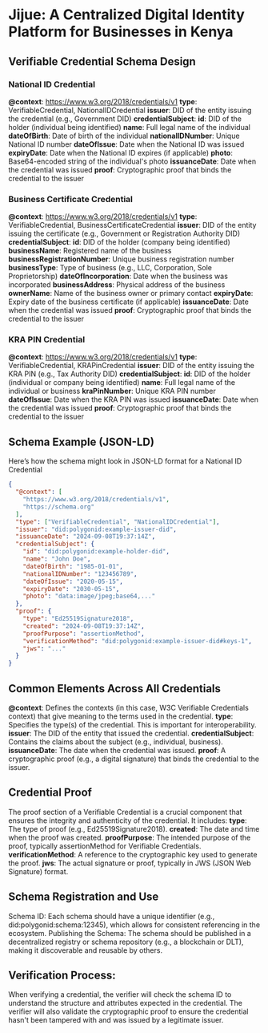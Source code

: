 # Jijue: A Centralized Digital Identity Platform for Businesses in Kenya

## Verifiable Credential Schema Design
### National ID Credential
__@context__: https://www.w3.org/2018/credentials/v1
__type__: VerifiableCredential, NationalIDCredential
__issuer__: DID of the entity issuing the credential (e.g., Government DID)
__credentialSubject__:
__id__: DID of the holder (individual being identified)
__name__: Full legal name of the individual
__dateOfBirth__: Date of birth of the individual
__nationalIDNumber__: Unique National ID number
__dateOfIssue__: Date when the National ID was issued
__expiryDate__: Date when the National ID expires (if applicable)
__photo__: Base64-encoded string of the individual's photo
__issuanceDate__: Date when the credential was issued
__proof__: Cryptographic proof that binds the credential to the issuer

### Business Certificate Credential
__@context__: https://www.w3.org/2018/credentials/v1
__type__: VerifiableCredential, BusinessCertificateCredential
__issuer__: DID of the entity issuing the certificate (e.g., Government or Registration Authority DID)
__credentialSubject__:
__id__: DID of the holder (company being identified)
__businessName__: Registered name of the business
__businessRegistrationNumber__: Unique business registration number
__businessType__: Type of business (e.g., LLC, Corporation, Sole Proprietorship)
__dateOfIncorporation__: Date when the business was incorporated
__businessAddress__: Physical address of the business
__ownerName__: Name of the business owner or primary contact
__expiryDate__: Expiry date of the business certificate (if applicable)
__issuanceDate__: Date when the credential was issued
__proof__: Cryptographic proof that binds the credential to the issuer

### KRA PIN Credential
__@context__: https://www.w3.org/2018/credentials/v1
__type__: VerifiableCredential, KRAPinCredential
__issuer__: DID of the entity issuing the KRA PIN (e.g., Tax Authority DID)
__credentialSubject__:
__id__: DID of the holder (individual or company being identified)
__name__: Full legal name of the individual or business
__kraPinNumber__: Unique KRA PIN number
__dateOfIssue__: Date when the KRA PIN was issued
__issuanceDate__: Date when the credential was issued
__proof__: Cryptographic proof that binds the credential to the issuer

## Schema Example (JSON-LD)
Here’s how the schema might look in JSON-LD format for a National ID Credential
```json
{
  "@context": [
    "https://www.w3.org/2018/credentials/v1",
    "https://schema.org"
  ],
  "type": ["VerifiableCredential", "NationalIDCredential"],
  "issuer": "did:polygonid:example-issuer-did",
  "issuanceDate": "2024-09-08T19:37:14Z",
  "credentialSubject": {
    "id": "did:polygonid:example-holder-did",
    "name": "John Doe",
    "dateOfBirth": "1985-01-01",
    "nationalIDNumber": "123456789",
    "dateOfIssue": "2020-05-15",
    "expiryDate": "2030-05-15",
    "photo": "data:image/jpeg;base64,..."
  },
  "proof": {
    "type": "Ed25519Signature2018",
    "created": "2024-09-08T19:37:14Z",
    "proofPurpose": "assertionMethod",
    "verificationMethod": "did:polygonid:example-issuer-did#keys-1",
    "jws": "..."
  }
}
```

## Common Elements Across All Credentials
__@context__: Defines the contexts (in this case, W3C Verifiable Credentials context) that give meaning to the terms used in the credential.
__type__: Specifies the type(s) of the credential. This is important for interoperability.
__issuer__: The DID of the entity that issued the credential.
__credentialSubject__: Contains the claims about the subject (e.g., individual, business).
__issuanceDate__: The date when the credential was issued.
__proof__: A cryptographic proof (e.g., a digital signature) that binds the credential to the issuer.

## Credential Proof
The proof section of a Verifiable Credential is a crucial component that ensures the integrity and authenticity of the credential. It includes:
__type__: The type of proof (e.g., Ed25519Signature2018).
__created__: The date and time when the proof was created.
__proofPurpose__: The intended purpose of the proof, typically assertionMethod for Verifiable Credentials.
__verificationMethod__: A reference to the cryptographic key used to generate the proof.
__jws__: The actual signature or proof, typically in JWS (JSON Web Signature) format.

## Schema Registration and Use
Schema ID: Each schema should have a unique identifier (e.g., did:polygonid:schema:12345), which allows for consistent referencing in the ecosystem.
Publishing the Schema: The schema should be published in a decentralized registry or schema repository (e.g., a blockchain or DLT), making it discoverable and reusable by others.

## Verification Process:
When verifying a credential, the verifier will check the schema ID to understand the structure and attributes expected in the credential.
The verifier will also validate the cryptographic proof to ensure the credential hasn't been tampered with and was issued by a legitimate issuer.
